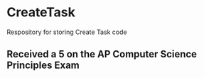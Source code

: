 # CreateTask
Respository for storing Create Task code
## Received a 5 on the AP Computer Science Principles Exam
